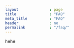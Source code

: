 ```yaml
---
layout              : page
title               : "FAQ"
meta_title          : "FAQ"
header              : no
permalink           : "/faq/"
---
```

hehe
